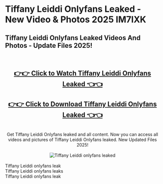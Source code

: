 # Tiffany Leiddi Onlyfans Leaked - New Video & Photos 2025 IM7IXK

<h2>Tiffany Leiddi Onlyfans Leaked Videos And Photos - Update Files 2025!</h2>
<br>
<div align="center">
<h2><a href="https://ulove.online/aps_388" rel="nofollow">👉👉 Click to Watch Tiffany Leiddi Onlyfans Leaked 👈👈</a></h2>
<h2><a href="https://ulove.online/aps_388" rel="nofollow">👉👉 Click to Download Tiffany Leiddi Onlyfans Leaked 👈👈</a></h2>
<br>
Get Tiffany Leiddi Onlyfans leaked and all content. Now you can access all videos and pictures of Tiffany Leiddi Onlyfans leaked. New Updated Files 2025!
<br>
<br>
<a href="https://ulove.online/aps_388" rel="nofollow" data-target="animated-image.originalLink"><img src="https://i.imgur.com/dJHk4Zq.gif)" alt="Tiffany Leiddi onlyfans leaked" style="max-width: 100%; display: inline-block;" data-target="animated-image.originalImage"></a>
</div>
<br>
Tiffany Leiddi onlyfans leak<br>
Tiffany Leiddi onlyfans leaks<br>
Tiffany Leiddi onlyfans leak